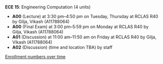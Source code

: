 **ECE 15**: Engineering Computation (4 units)

- **A00** (Lecture) at 3:30 pm–4:50 pm on Tuesday, Thursday at RCLAS R40 by Gilja, Vikash (A11788064)
- **A00** (Final Exam) at 3:00 pm–5:59 pm on Monday at RCLAS R40 by Gilja, Vikash (A11788064)
- **A01** (Discussion) at 11:00 am–11:50 am on Friday at RCLAS R40 by Gilja, Vikash (A11788064)
- **A02** (Discussion) (time and location TBA) by staff

[Enrollment numbers over time](./ECE15.tsv)
